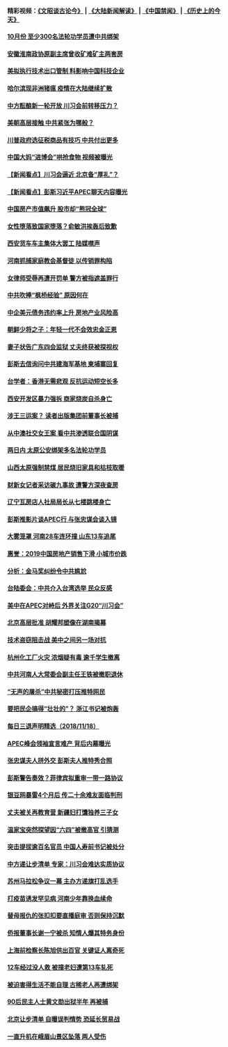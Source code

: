 #### 精彩视频：[《文昭谈古论今》](https://github.com/gfw-breaker/wenzhao/blob/master/README.md?t=11200331) | [《大陆新闻解读》](https://github.com/gfw-breaker/ntdtv-comedy/blob/master/README.md?t=11200331) | [《中国禁闻》](https://github.com/gfw-breaker/ntdtv-news/blob/master/README.md?t=11200331) | [《历史上的今天》](https://github.com/gfw-breaker/today-in-history/blob/master/README.md?t=11200331) 

#### [10月份 至少300名法轮功学员遭中共绑架](../pages/nsc413/n10858359.md?t=11200331) 

#### [安徽淮南政协原副主席曾收矿难矿主两套房](../pages/nsc413/n10862427.md?t=11200331) 

#### [美拟执行技术出口管制 料影响中国科技企业](../pages/nsc413/n10862505.md?t=11200331) 

#### [哈尔滨现非洲猪瘟 疫情在大陆继续扩散](../pages/nsc413/n10862491.md?t=11200331) 

#### [中方酝酿新一轮开放 川习会前转移压力？](../pages/nsc413/n10862118.md?t=11200331) 

#### [美朝高层接触 中共紧张为哪般？](../pages/nsc413/n10862181.md?t=11200331) 

#### [川普政府选征税商品有技巧 中共付出更多](../pages/nsc413/n10862436.md?t=11200331) 

#### [中国大妈“进博会”哄抢食物 视频被曝光](../pages/nsc413/n10862331.md?t=11200331) 

#### [【新闻看点】川习会逼近 北京备“厚礼”？](../pages/nsc413/n10862214.md?t=11200331) 

#### [【新闻看点】彭斯习近平APEC聊天内容曝光](../pages/nsc413/n10862108.md?t=11200331) 

#### [中国房产市值飙升 股市却“熊冠全球”](../pages/nsc413/n10862266.md?t=11200331) 

#### [女性堕落致国家堕落？俞敏洪挨轰后致歉](../pages/nsc413/n10862239.md?t=11200331) 

#### [西安货车车主集体大罢工 陆媒噤声](../pages/nsc413/n10862121.md?t=11200331) 

#### [河南抓捕家庭教会基督徒 以传销罪构陷](../pages/nsc413/n10862152.md?t=11200331) 

#### [女律师受辱再遭开罚单 警方被指遮盖罪行](../pages/nsc413/n10862105.md?t=11200331) 

#### [中共吹捧“枫桥经验” 原因何在](../pages/nsc413/n10862101.md?t=11200331) 

#### [中企美元债务违约率上升 房地产业风险高](../pages/nsc413/n10862050.md?t=11200331) 

#### [朝鲜少将之子：年轻一代不会效忠金正恩](../pages/nsc413/n10862075.md?t=11200331) 

#### [妻子状告广东四会监狱 丈夫终获被探视权](../pages/nsc413/n10858624.md?t=11200331) 

#### [彭斯去信询问中共建海军基地 柬埔寨回复](../pages/nsc413/n10861914.md?t=11200331) 

#### [台学者：香港无需悲观 反抗运动短空长多](../pages/nsc413/n10861655.md?t=11200331) 

#### [西安开发区暴力强拆 商家烧炭自杀身亡](../pages/nsc413/n10861457.md?t=11200331) 


#### [涉王三运案？ 读者出版集团前董事长被捕](../pages/nsc413/n10861779.md?t=11200331) 

#### [从中澳社交女王案 看中共渗透联合国阴谋](../pages/nsc413/n10860190.md?t=11200331) 

#### [两日内 太原公安绑架多名法轮功学员](../pages/nsc413/n10859586.md?t=11200331) 

#### [山西太原强制禁煤 居民烧旧家具和枯枝取暖](../pages/nsc413/n10861478.md?t=11200331) 

#### [财新女记者采访碳九事故 遭警方深夜查房](../pages/nsc413/n10861645.md?t=11200331) 

#### [辽宁瓦房店人社局局长从七楼跳楼身亡](../pages/nsc413/n10861512.md?t=11200331) 

#### [彭斯推影片谈APEC行 与张忠谋会谈入镜](../pages/nsc413/n10861420.md?t=11200331) 

#### [大雾笼罩 河南28车连环撞 山东13车追尾](../pages/nsc413/n10861047.md?t=11200331) 

#### [惠誉：2019中国房地产销售下滑 小城市价跌](../pages/nsc413/n10861361.md?t=11200331) 

#### [分析：金马奖纠纷令中共尴尬](../pages/nsc413/n10861140.md?t=11200331) 

#### [台陆委会：中共介入台湾选举 民众反感](../pages/nsc413/n10860769.md?t=11200331) 

#### [美中在APEC对峙后 外界关注G20“川习会”](../pages/nsc413/n10861219.md?t=11200331) 

#### [北京高层批准 胡耀邦塑像在湖南揭幕](../pages/nsc413/n10860985.md?t=11200331) 

#### [技术盗窃阻击战 美中之间另一场对抗](../pages/nsc413/n10860691.md?t=11200331) 

#### [杭州化工厂火灾 浓烟疑有毒 逾千学生撤离](../pages/nsc413/n10860904.md?t=11200331) 

#### [中共河南人大常委会副主任王铁被撤职退休](../pages/nsc413/n10860665.md?t=11200331) 

#### [“无声的屠杀”中共秘密打压推特网民](../pages/nsc413/n10860170.md?t=11200331) 

#### [要把民企搞得“壮壮的”？ 浙江书记被炮轰](../pages/nsc413/n10860814.md?t=11200331) 

#### [每日三退声明精选（2018/11/18）](../pages/nsc413/n10860710.md?t=11200331) 

#### [APEC峰会领袖宣言难产 背后内幕曝光](../pages/nsc413/n10860353.md?t=11200331) 

#### [张忠谋夫人拼外交 彭斯夫人推特秀合照](../pages/nsc413/n10860438.md?t=11200331) 

#### [彭斯警告奏效？菲律宾拟重审一带一路协议](../pages/nsc413/n10859795.md?t=11200331) 

#### [银豆网暴雷4个月后 传二十余难友面临判刑](../pages/nsc413/n10860094.md?t=11200331) 

#### [丈夫被关再教育营 新疆妇打馕独养三子女](../pages/nsc413/n10860145.md?t=11200331) 

#### [温家宝突然探望因“六四”被撤高官 引猜测](../pages/nsc413/n10860218.md?t=11200331) 

#### [突击提拔逾百名官员 中国人寿前书记被处分](../pages/nsc413/n10860026.md?t=11200331) 

#### [中方递让步清单 专家：川习会难达实质协议](../pages/nsc413/n10860050.md?t=11200331) 

#### [苏州马拉松争议一幕 主办方递旗打乱选手](../pages/nsc413/n10860027.md?t=11200331) 

#### [打疫苗诱发罕见病 河南少年靠换血续命](../pages/nsc413/n10860046.md?t=11200331) 

#### [替母报仇的张扣扣要直播庭审 否则保持沉默](../pages/nsc413/n10859742.md?t=11200331) 

#### [侨报董事长谢一宁被杀 知情人爆其特务身份](../pages/nsc413/n10859953.md?t=11200331) 

#### [上海前检察长陈旭供出百官 关键证人离奇死](../pages/nsc413/n10859981.md?t=11200331) 

#### [12车经过没人救 被撞老妇遭第13车轧死](../pages/nsc413/n10859745.md?t=11200331) 

#### [被迫害得生活不能自理 古稀老人再遭绑架](../pages/nsc413/n10859788.md?t=11200331) 

#### [90后民主人士黄文勋出狱半年 再被捕](../pages/nsc413/n10859496.md?t=11200331) 

#### [北京让步清单 自曝误判情势 恐延长贸易战](../pages/nsc413/n10859763.md?t=11200331) 

#### [一直升机在峨眉山景区坠落 两人受伤](../pages/nsc413/n10859714.md?t=11200331) 


